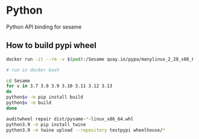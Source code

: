 # Python

Python API binding for sesame

## How to build pypi wheel

```bash
docker run -it --rm -v $(pwd):/Sesame quay.io/pypa/manylinux_2_28_x86_64 /bin/bash

# run in docker bash

cd Sesame
for v in 3.7 3.8 3.9 3.10 3.11 3.12 3.13
do
python$v -m pip install build
python$v -m build
done

auditwheel repair dist/pysame-*-linux_x86_64.whl
python3.9 -m pip install twine
python3.9 -m twine upload --repository testpypi wheelhouse/*
```